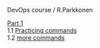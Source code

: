 DevOps course / R.Parkkonen

[Part 1](https://github.com/rparkkon/devops/tree/master/part1)
<BR>
1.1 [Practicing commands](https://github.com/rparkkon/devops/blob/master/part1/exercise.101.txt)
<BR>
1.2 [more commands](https://github.com/rparkkon/devops/blob/master/part1/exercise.102.txt)
<BR>
